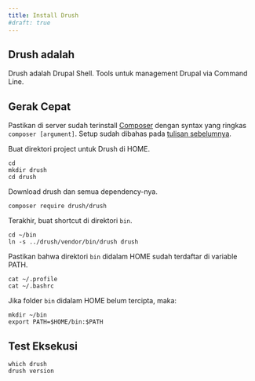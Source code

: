 ```yaml
---
title: Install Drush
#draft: true
---
```


## Drush adalah

Drush adalah Drupal Shell. Tools untuk management Drupal via Command Line.

## Gerak Cepat

Pastikan di server sudah terinstall [Composer] dengan syntax yang ringkas `composer [argument]`. Setup sudah dibahas pada [tulisan sebelumnya].

[Composer]: https://getcomposer.org/
[tulisan sebelumnya]: /blog/2017/04/09/composer-adalah/

Buat direktori project untuk Drush di HOME.

```
cd
mkdir drush
cd drush
```

Download drush dan semua dependency-nya.

```
composer require drush/drush
```

Terakhir, buat shortcut di direktori `bin`.

```
cd ~/bin
ln -s ../drush/vendor/bin/drush drush
```

Pastikan bahwa direktori `bin` didalam HOME sudah terdaftar di variable PATH.

```
cat ~/.profile
cat ~/.bashrc
```

Jika folder `bin` didalam HOME belum tercipta, maka:

```
mkdir ~/bin
export PATH=$HOME/bin:$PATH
```

## Test Eksekusi

```
which drush
drush version
```
